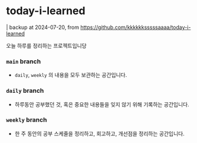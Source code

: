 # today-i-learned

| backup at 2024-07-20, from https://github.com/kkkkkksssssaaaa/today-i-learned

오늘 하루를 정리하는 프로젝트입니당

### `main` branch
* `daily`, `weekly` 의 내용을 모두 보관하는 공간입니다.

### `daily` branch
* 하루동안 공부했던 것, 혹은 중요한 내용들을 잊지 않기 위해 기록하는 공간입니다.

### `weekly` branch
* 한 주 동안의 공부 스케줄을 정리하고, 회고하고, 개선점을 정리하는 공간입니다.